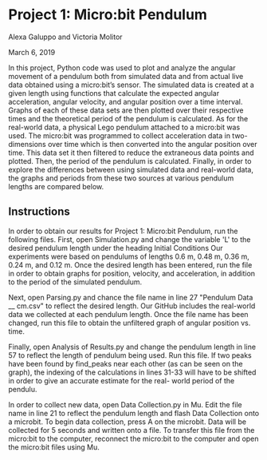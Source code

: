 # Project 1: Micro:bit Pendulum

Alexa Galuppo and Victoria Molitor

March 6, 2019

In this project, Python code was used to plot and analyze the angular movement of a pendulum both from simulated data and from
actual live data obtained using a micro:bit’s sensor. The simulated data is created at a given length using functions that 
calculate the expected angular acceleration, angular velocity, and angular position over a time interval. Graphs of each of 
these data sets are then plotted over their respective times and the theoretical period of the pendulum is calculated. As for 
the real-world data, a physical Lego pendulum attached to a micro:bit was used. The micro:bit was programmed to collect 
acceleration data in two-dimensions over time which is then converted into the angular position over time. This data set it 
then filtered to reduce the extraneous data points and plotted. Then, the period of the pendulum is calculated. Finally, in 
order to explore the differences between using simulated data and real-world data, the graphs and periods from these two 
sources at various pendulum lengths are compared below.

## Instructions
In order to obtain our results for Project 1: Micro:bit Pendulum, run the following files. 
First, open Simulation.py and change the variable 'L' to the desired pendulum length under the heading Initial Conditions 
Our experiments were based on pendulums of lengths 0.6 m, 0.48 m, 0.36 m, 0.24 m, and 0.12 m. 
Once the desired length has been entered, run the file in order to obtain graphs for position, velocity, 
and acceleration, in addition to the period of the simulated pendulum. 

Next, open Parsing.py and chance the file name in line 27 "Pendulum Data __ cm.csv" to reflect the desired length. 
Our GitHub includes the real-world data we collected at each pendulum length. 
Once the file name has been changed, run this file to obtain the unfiltered graph of angular position vs. time. 

Finally, open Analysis of Results.py and change the pendulum length in line 57 to reflect the length of 
pendulum being used. Run this file. If two peaks have been found by find_peaks near each other (as can be seen on the graph), 
the indexing of the calculations in lines 31-33 will have to be shifted in order to give an accurate estimate for the real-
world period of the pendulu. 

In order to collect new data, open Data Collection.py in Mu. Edit the file name in line 21 to reflect
the pendulum length and flash Data Collection onto a microbit. To begin data collection, press A on the microbit. 
Data will be collected for 5 seconds and written onto a file. To transfer this file from the micro:bit 
to the computer, reconnect the micro:bit to the computer and open the micro:bit files using Mu. 
